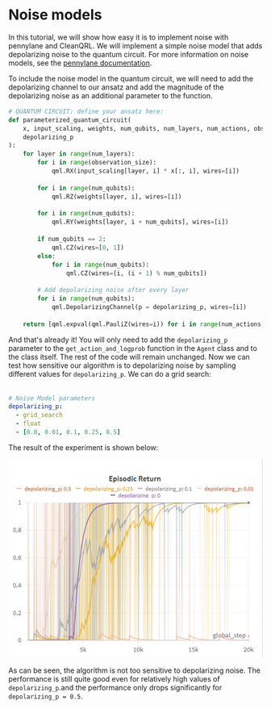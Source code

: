 # Noise models

In this tutorial, we will show how easy it is to implement noise with pennylane and CleanQRL. We will implement a simple noise model that adds depolarizing noise to the quantum circuit. For more information on noise models, see the [pennylane documentation](https://pennylane.ai/qml/demos/tutorial_how_to_use_noise_models).

To include the noise model in the quantum circuit, we will need to add the depolarizing channel to our ansatz and add the magnitude of the depolarizing noise as an additional parameter to the function.


```py title="noise_model.py" hl_lines="4 22-24"
# QUANTUM CIRCUIT: define your ansatz here:
def parameterized_quantum_circuit(
    x, input_scaling, weights, num_qubits, num_layers, num_actions, observation_size,
    depolarizing_p
):
    for layer in range(num_layers):
        for i in range(observation_size):
            qml.RX(input_scaling[layer, i] * x[:, i], wires=[i])

        for i in range(num_qubits):
            qml.RZ(weights[layer, i], wires=[i])

        for i in range(num_qubits):
            qml.RY(weights[layer, i + num_qubits], wires=[i])

        if num_qubits == 2:
            qml.CZ(wires=[0, 1])
        else:
            for i in range(num_qubits):
                qml.CZ(wires=[i, (i + 1) % num_qubits])
    
        # Add depolarizing noise after every layer
        for i in range(num_qubits):
            qml.DepolarizingChannel(p = depolarizing_p, wires=[i])

    return [qml.expval(qml.PauliZ(wires=i)) for i in range(num_actions)]
```

And that's already it! You will only need to add the `depolarizing_p` parameter to the `get_action_and_logprob` function in the `Agent` class and to the class itself. The rest of the code will remain unchanged. Now we can test how sensitive our algorithm is to depolarizing noise by sampling different values for `depolarizing_p`. We can do a grid search:

```yaml title="noise_models.yaml"

# Noise Model parameters
depolarizing_p:       
  - grid_search
  - float
  - [0.0, 0.01, 0.1, 0.25, 0.5]
```


The result of the experiment is shown below:

![alt text]({5E1A2E33-359B-48A4-A5B7-89CCC3C17FB2}.png)

As can be seen, the algorithm is not too sensitive to depolarizing noise. The performance is still quite good even for relatively high values of `depolarizing_p`.and the performance only drops significantly for `depolarizing_p = 0.5`. 
